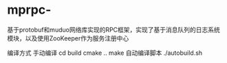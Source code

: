 # mprpc-
基于protobuf和muduo网络库实现的RPC框架，实现了基于消息队列的日志系统模块，以及使用ZooKeeper作为服务注册中心

编译方式
手动编译
cd build
cmake ..
make
自动编译脚本
./autobuild.sh

